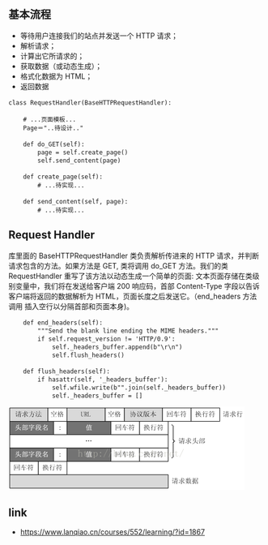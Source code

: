 ## 基本流程

* 等待用户连接我们的站点并发送一个 HTTP 请求；
* 解析请求；
* 计算出它所请求的；
* 获取数据（或动态生成）；
* 格式化数据为 HTML；
* 返回数据

```
class RequestHandler(BaseHTTPRequestHandler):

    # ...页面模板...
    Page＝"..待设计.."

    def do_GET(self):
        page = self.create_page()
        self.send_content(page)

    def create_page(self):
        # ...待实现...

    def send_content(self, page):
        # ...待实现...
```

## Request Handler

库里面的 BaseHTTPRequestHandler 类负责解析传进来的 HTTP 请求，并判断请求包含的方法。如果方法是 GET, 类将调用 do_GET 方法。我们的类 RequestHandler 重写了该方法以动态生成一个简单的页面: 文本页面存储在类级别变量中，我们将在发送给客户端 200 响应码，首部 Content-Type 字段以告诉客户端将返回的数据解析为 HTML，页面长度之后发送它。（end_headers 方法调用 插入空行以分隔首部和页面本身)。

```
    def end_headers(self):
        """Send the blank line ending the MIME headers."""
        if self.request_version != 'HTTP/0.9':
            self._headers_buffer.append(b"\r\n")
            self.flush_headers()

    def flush_headers(self):
        if hasattr(self, '_headers_buffer'):
            self.wfile.write(b"".join(self._headers_buffer))
            self._headers_buffer = []
```

![avatar](../images/http.png)



## link 

* https://www.lanqiao.cn/courses/552/learning/?id=1867


